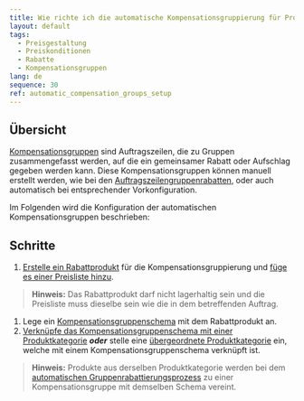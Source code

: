 ```yaml
---
title: Wie richte ich die automatische Kompensationsgruppierung für Produktkategorien ein?
layout: default
tags:
  - Preisgestaltung
  - Preiskonditionen
  - Rabatte
  - Kompensationsgruppen
lang: de
sequence: 30
ref: automatic_compensation_groups_setup
---
```


## Übersicht
[Kompensationsgruppen](Rabattformen_in_metasfresh) sind Auftragszeilen, die zu Gruppen zusammengefasst werden, auf die ein gemeinsamer Rabatt oder Aufschlag gegeben werden kann. Diese Kompensationsgruppen können manuell erstellt werden, wie bei den [Auftragszeilengruppenrabatten](Auftragszeilengruppenrabatt), oder auch automatisch bei entsprechender Vorkonfiguration.

Im Folgenden wird die Konfiguration der automatischen Kompensationsgruppen beschrieben:

## Schritte
1. [Erstelle ein Rabattprodukt](Produkt_für_Gruppenrabatt) für die Kompensationsgruppierung und [füge es einer Preisliste hinzu](ProduktPreis).
 >**Hinweis:** Das Rabattprodukt darf nicht lagerhaltig sein und die Preisliste muss dieselbe sein wie die in dem betreffenden Auftrag.

1. Lege ein [Kompensationsgruppenschema](Kompensationsgruppenschema_anlegen) mit dem Rabattprodukt an.
1. [Verknüpfe das Kompensationsgruppenschema mit einer Produktkategorie](Kompensationsgruppenschema_Produktkategorie) ***oder*** stelle eine [übergeordnete Produktkategorie](Uebergeordnete_Produktkategorie) ein, welche mit einem Kompensationsgruppenschema verknüpft ist.
 >**Hinweis:** Produkte aus derselben Produktkategorie werden bei dem [automatischen Gruppenrabattierungsprozess](Automatische_Gruppenrabatte) zu einer Kompensationsgruppe mit demselben Schema vereint.
